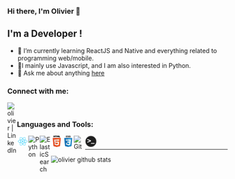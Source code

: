 ### Hi there, I'm Olivier 👋

## I'm a Developer !

- 🌱 I’m currently learning ReactJS and Native and everything related to programming web/mobile.
- 📝I mainly use Javascript, and I am also interested in Python.
- 💬 Ask me about anything [here][githubIssue]

### Connect with me:

[<img align="left" alt="olivier | LinkedIn" width="22px" src="https://cdn.jsdelivr.net/npm/simple-icons@v3/icons/linkedin.svg" />][linkedin]

<br>

### Languages and Tools:

<img align="left" alt="React" width="26px" src="https://raw.githubusercontent.com/github/explore/80688e429a7d4ef2fca1e82350fe8e3517d3494d/topics/react/react.png" />
<img align="left" alt="Python" width="26px" src="https://cdn.icon-icons.com/icons2/112/PNG/512/python_18894.png" />
<img align="left" alt="ElasticSearch" width="26px" src="https://cdn.iconscout.com/icon/free/png-512/elasticsearch-226094.png" />
<img align="left" alt="HTML5" width="26px" src="https://raw.githubusercontent.com/github/explore/80688e429a7d4ef2fca1e82350fe8e3517d3494d/topics/html/html.png" />
<img align="left" alt="CSS3" width="26px" src="https://raw.githubusercontent.com/github/explore/80688e429a7d4ef2fca1e82350fe8e3517d3494d/topics/css/css.png" />
<img align="left" alt="Git" width="26px" src="https://upload.wikimedia.org/wikipedia/commons/thumb/3/3f/Git_icon.svg/1024px-Git_icon.svg.png" />
<img align="left" alt="Terminal" width="26px" src="https://raw.githubusercontent.com/github/explore/80688e429a7d4ef2fca1e82350fe8e3517d3494d/topics/terminal/terminal.png" />




<br>

---

<img align="left" alt="olivier github stats" src="https://github-readme-stats.vercel.app/api?username=Olivier-Metzinger&show_icons=true&hide_border=true&count_private=true&include_all_commits=true" />

[linkedin]: https://www.linkedin.com/in/olivier-metzinger-3a1a8b112/
[githubIssue]: https://github.com/Olivier-Metzinger/Olivier-Metzinger/issues

